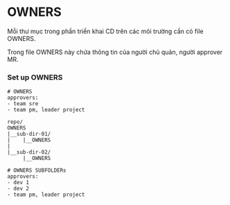 # OWNERS

Mỗi thư mục trong phần triển khai CD trên các môi trường cần có file OWNERS.

Trong file OWNERS này chứa thông tin của người chủ quản, người approver MR.

### Set up OWNERS
```
# OWNERS
approvers:
- team sre
- team pm, leader project
```

```
repo/
OWNERS
|__sub-dir-01/
|    |__OWNERS
|
|__sub-dir-02/
     |__OWNERS
```

```
# OWNERS SUBFOLDERs
approvers:
- dev 1
- dev 2
- team pm, leader project
```